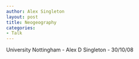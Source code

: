 ```yaml
---
author: Alex Singleton
layout: post
title: Neogeography
categories:
- Talk
---
```


<script async class="speakerdeck-embed" data-id="d2b824e055d801310ab37699da258a87" data-ratio="1.33333333333333" src="//speakerdeck.com/assets/embed.js"></script>


University Nottingham - Alex D Singleton - 30/10/08
